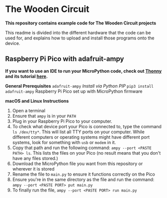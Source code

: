 # The Wooden Circuit
**This repository contains example code for The Wooden Circuit projects**

This readme is divided into the different hardware that the code can be used for, and explains how to upload and install those programs onto the device.

## Raspberry Pi Pico with adafruit-ampy

**If you want to use an IDE to run your MicroPython code, check out [Thonny](https://thonny.org) and its tutorial [here](https://learn.adafruit.com/circuitpython-libraries-on-micropython-using-the-raspberry-pi-pico/micropython-installation).**

**General Prerequisites**
`adafruit-ampy` *Install via Python PIP* `pip3 install adafruit-ampy` 
Raspberry Pi Pico set up with MicroPython firmware

**macOS and Linux Instructions**
1. Open a terminal
2. Ensure that `ampy` is in your `PATH`  
3. Plug in your Raspberry Pi Pico to your computer. 
4. To check what device port your Pico is connected to, type the command `ls /dev/tty*`. This will list all TTY ports on your computer. While different computers or operating systems might have different port systems, look for something with `usb` or `modem` in it.
5. Copy that path and run the following command: `ampy --port <PASTE PATH> ls`. This lists the files on your Pico (no result means that you don't have any files stored.)
6. Download the MicroPython file you want from this repository or wherever it is stored
7. Rename the file to `main.py` to ensure it functions correctly on the Pico
8. Ensure you're in the same directory as the file and run the command: `ampy --port <PASTE PORT> put main.py`
9. To finally run the file, `ampy --port <PASTE PORT> run main.py`
